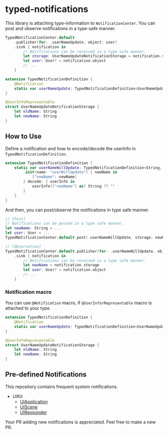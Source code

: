 # typed-notifications
This library is attaching type-information to `NotificationCenter`.
You can post and observe notifications in a type-safe manner.

```swift
TypedNotificationCenter.default
    .publisher(for: .userNameUpdate, object: user)
    .sink { notification in
        // Notifications can be received in a type safe manner.
        let storage: UserNameUpdateNotificationStorage = notification.storage
        let user: User? = notification.object
        // ...
    }

extension TypedNotificationDefinition {
    @Notification
    static var userNameUpdate: TypedNotificationDefinition<UserNameUpdateNotificationStorage, User> 
}

@UserInfoRepresentable
struct UserNameUpdateNotificationStorage {
    let oldName: String
    let newName: String
}
```

## How to Use
Define a notification and how to encode/decode the userInfo in `TypedNotificationDefinition`.
```swift
extension TypedNotificationDefinition {
    static var userNameWillUpdate: TypedNotificationDefinition<String, User> {
        .init(name: "userWillUpdate") { newName in
            ["newName": newName]
        } decode: { userInfo in
            userInfo?["newName"] as? String ?? ""
        }
    }
}
```

And then, you can post/observe the notifications in type safe manner.
```swift
// [Post]
// Notifications can be posted in a type safe manner.
let newName: String = ...
let user: User = ...
TypedNotificationCenter.default.post(.userNameWillUpdate, storage: newName, object: user)

// [Observation]
TypedNotificationCenter.default.publisher(for: .userNameWillUpdate, object: user)
    .sink { notification in
        // Notifications can be received in a type safe manner.
        let newName = notification.storage
        let user: User? = notification.object
        // ...
    }
```

### Notification macro

You can use `@Notification` macro, if `@UserInforRepresentable` macro is attached to your type.
```swift
extension TypedNotificationDefinition {
    @Notification
    static var userNameUpdate: TypedNotificationDefinition<UserNameUpdateNotificationStorage, User> 
}

@UserInfoRepresentable
struct UserNameUpdateNotificationStorage {
    let oldName: String
    let newName: String
}
```

## Pre-defined Notifications
This repository contains frequent system notifications.
- UIKit
    - [UIApplication](Sources/TypedNotifications/UIKit/UIApplication.swift)
    - [UIScene](Sources/TypedNotifications/UIKit/UIScene.swift)
    - [UIResponder](Sources/TypedNotifications/UIKit/UIResponder.swift)

Your PR adding new notifications is appreciated. Feel free to make a new PR.

